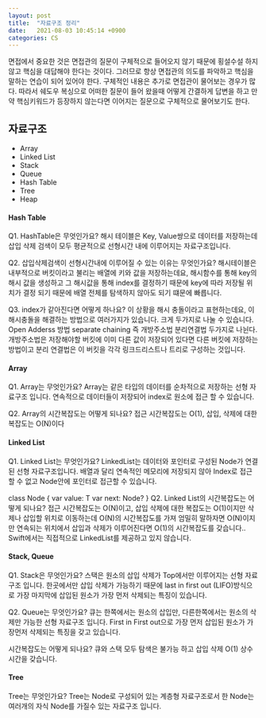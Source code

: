 ```yaml
---
layout: post
title:  "자료구조 정리"
date:   2021-08-03 10:45:14 +0900
categories: CS
---
```

면접에서 중요한 것은 면접관의 질문이 구체적으로 들어오지 않기 때문에 횡설수설 하지 않고 핵심을 대답해야 한다는 것이다. 그러므로 항상 면접관의 의도를 파악하고 핵심을 말하는 연습이 되어 있어야 한다. 구체적인 내용은 추가로 면접관이 물어보는 경우가 많다. 따라서 쉐도우 복싱으로 어떠한 질문이 들어 왔을때 어떻게 간결하게 답변을 하고 만약 핵심키워드가 등장하지 않는다면 이어지는 질문으로 구체적으로 물어보기도 한다.

## 자료구조
- Array
- Linked List
- Stack
- Queue
- Hash Table
- Tree
- Heap


#### Hash Table
Q1. HashTable은 무엇인가요?
해시 테이블은 Key, Value쌍으로 데이터를 저장하는데 삽입 삭제 검색이 모두 평균적으로 선형시간 내에 이루어지는 자료구조입니다.

Q2. 삽입삭제검색이 선형시간내에 이루어질 수 있는 이유는 무엇인가요?
해시테이블은 내부적으로 버킷이라고 불리는 배열에 키와 값을 저장하는데요, 해시함수를 통해 key의 해시 값을 생성하고 그 해시값을 통해 index를 결정하기 때문에 key에 따라 저장될 위치가 결정 되기 때문에 배열 전체를 탐색하지 않아도 되기 떄문에 빠릅니다.

Q3. index가 같아진다면 어떻게 하나요?
이 상황을 해시 충돌이라고 표현하는데요, 이 해시충돌을 해결하는 방법으로 여러가지가 있습니다. 크게 두가지로 나눌 수 있습니다. Open Adderss 방법 separate chaining 즉 개방주소법 분리연결법 두가지로 나뉜다. 개방주소법은 저장해야할 버킷에 이미 다른 값이 저장되어 있다면 다른 버킷에 저장하는 방법이고 분리 연결법은 이 버킷을 각각 링크드리스트나 트리로 구성하는 것입니다.

#### Array
Q1. Array는 무엇인가요?
Array는 같은 타입의 데이터를 순차적으로 저장하는 선형 자료구조 입니다. 연속적으로 데이터들이 저장되어 index로 원소에 접근 할 수 있습니다.

Q2. Array의 시간복잡도는 어떻게 되나요?
접근 시간복잡도는 O(1), 삽입, 삭제에 대한 복잡도는 O(N)이다

#### Linked List
Q1. Linked List는 무엇인가요?
LinkedList는 데이터와 포인터로 구성된 Node가 연결된 선형 자료구조입니다. 배열과 달리 연속적인 메모리에 저장되지 않아 Index로 접근 할 수 없고 Node안에 포인터로 접근할 수 있습니다.

class Node<T> {
    var value: T
    var next: Node<T>?
}
Q2. Linked List의 시간복잡도는 어떻게 되나요?
접근 시간복잡도는 O(N)이고, 삽입 삭제에 대한 복잡도는 O(1)이지만 삭제나 삽입할 위치로 이동하는데 O(N)의 시간복잡도를 가져 엄밀히 말하자면 O(N)이지만 연속되는 위치에서 삽입과 삭제가 이루어진다면 O(1)의 시간복잡도를 갖습니다..
Swift에서는 직접적으로 LinkedList를 제공하고 있지 않습니다.

#### Stack, Queue
Q1. Stack은 무엇인가요?
스택은 원소의 삽입 삭제가 Top에서만 이루어지는 선형 자료구조 입니다. 한곳에서만 삽입 삭제가 가능하기 때문에 last in first out (LIFO)방식으로 가장 마지막에 삽입된 원소가 가장 먼저 삭제되는 특징이 있습니다.

Q2. Queue는 무엇인가요?
큐는 한쪽에서는 원소의 삽입만, 다른한쪽에서는 원소의 삭제만 가능한 선형 자료구조 입니다. First in First out으로 가장 먼저 삽입된 원소가 가장먼저 삭제되는 특징을 갖고 있습니다.

시간복잡도는 어떻게 되나요?
큐와 스택 모두 탐색은 불가능 하고 삽입 삭제 O(1) 상수시간을 갖습니다.

#### Tree
Tree는 무엇인가요?
Tree는 Node로 구성되어 있는 계층형 자료구조로서 한 Node는 여러개의 자식 Node를 가질수 있는 자료구조 입니다.